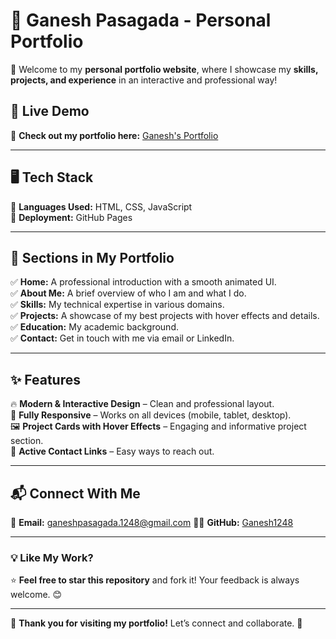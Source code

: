 # 🌟 Ganesh Pasagada - Personal Portfolio  

🚀 Welcome to my **personal portfolio website**, where I showcase my **skills, projects, and experience** in an interactive and professional way!  

## 🔗 Live Demo  
🎯 **Check out my portfolio here:** [Ganesh's Portfolio](https://ganesh1248.github.io/Ganesh_Portfolio/)  

---

## 🖥️ Tech Stack  
🔹 **Languages Used:** HTML, CSS, JavaScript  
🔹 **Deployment:** GitHub Pages

---

## 📌 Sections in My Portfolio  

✅ **Home:** A professional introduction with a smooth animated UI.  
✅ **About Me:** A brief overview of who I am and what I do.  
✅ **Skills:** My technical expertise in various domains.  
✅ **Projects:** A showcase of my best projects with hover effects and details.   
✅ **Education:** My academic background.  
✅ **Contact:** Get in touch with me via email or LinkedIn.  

---

## ✨ Features  
🔥 **Modern & Interactive Design** – Clean and professional layout.  
📱 **Fully Responsive** – Works on all devices (mobile, tablet, desktop).  
🖼️ **Project Cards with Hover Effects** – Engaging and informative project section.  
📩 **Active Contact Links** – Easy ways to reach out.  

---

## 📬 Connect With Me  
📧 **Email:** [ganeshpasagada.1248@gmail.com](mailto:ganeshpasagada.1248@gmail.com) 
👨‍💻 **GitHub:** [Ganesh1248](https://github.com/Ganesh1248)  

---

### 💡 Like My Work?  
⭐ **Feel free to star this repository** and fork it! Your feedback is always welcome. 😊  

---

🎯 **Thank you for visiting my portfolio!** Let’s connect and collaborate. 🚀  
